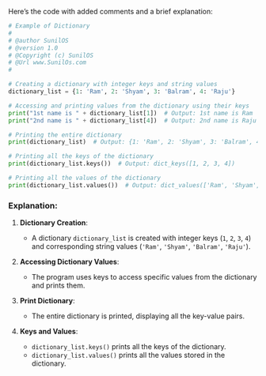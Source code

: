 Here’s the code with added comments and a brief explanation:

```python
# Example of Dictionary
#
# @author SunilOS  
# @version 1.0
# @Copyright (c) SunilOS  
# @Url www.SunilOs.com
#

# Creating a dictionary with integer keys and string values
dictionary_list = {1: 'Ram', 2: 'Shyam', 3: 'Balram', 4: 'Raju'}

# Accessing and printing values from the dictionary using their keys
print("1st name is " + dictionary_list[1])  # Output: 1st name is Ram
print("2nd name is " + dictionary_list[4])  # Output: 2nd name is Raju

# Printing the entire dictionary
print(dictionary_list)  # Output: {1: 'Ram', 2: 'Shyam', 3: 'Balram', 4: 'Raju'}

# Printing all the keys of the dictionary
print(dictionary_list.keys())  # Output: dict_keys([1, 2, 3, 4])

# Printing all the values of the dictionary
print(dictionary_list.values())  # Output: dict_values(['Ram', 'Shyam', 'Balram', 'Raju'])
```

### Explanation:

1. **Dictionary Creation**:
   - A dictionary `dictionary_list` is created with integer keys (`1`, `2`, `3`, `4`) and corresponding string values (`'Ram'`, `'Shyam'`, `'Balram'`, `'Raju'`).

2. **Accessing Dictionary Values**:
   - The program uses keys to access specific values from the dictionary and prints them.

3. **Print Dictionary**:
   - The entire dictionary is printed, displaying all the key-value pairs.

4. **Keys and Values**:
   - `dictionary_list.keys()` prints all the keys of the dictionary.
   - `dictionary_list.values()` prints all the values stored in the dictionary.
